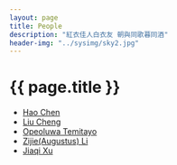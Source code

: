 ```yaml
---
layout: page
title: People
description: "紅衣佳人白衣友 朝與同歌暮同酒"
header-img: "../sysimg/sky2.jpg"
---
```


# {{ page.title }}

+ [Hao Chen][a]
+ [Liu Cheng][b]
+ [Opeoluwa Temitayo][c]
+ [Zijie(Augustus) Li][d]
+ [Jiaqi Xu][e]








[a]: https://hchen1202.github.io/
[b]: http://willowcheng.top/
[c]: http://www.ewejeopeoluwa.com/
[d]: http://augustus2014.blogspot.ca/
[e]: http://jqx.world/
